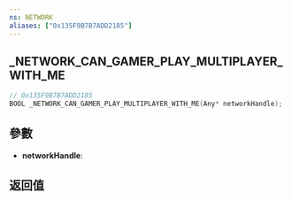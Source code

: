 ```yaml
---
ns: NETWORK
aliases: ["0x135F9B7B7ADD2185"]
---
```

## _NETWORK_CAN_GAMER_PLAY_MULTIPLAYER_WITH_ME

```c
// 0x135F9B7B7ADD2185
BOOL _NETWORK_CAN_GAMER_PLAY_MULTIPLAYER_WITH_ME(Any* networkHandle);
```


## 參數
* **networkHandle**: 

## 返回值
